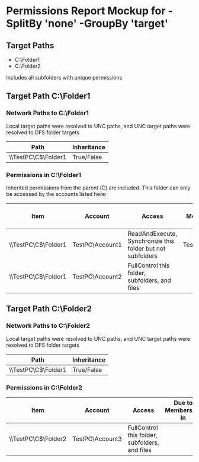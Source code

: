 # Permissions Report Mockup for -SplitBy 'none' -GroupBy 'target'

## Target Paths

- C:\Folder1
- C:\Folder2

Includes all subfolders with unique permissions

## Target Path C:\\Folder1

### Network Paths to C:\\Folder1

Local target paths were resolved to UNC paths, and UNC target paths were resolved to DFS folder targets

| Path | Inheritance |
|------|-------------|
| \\\\TestPC\\C$\\Folder1 | True/False |

### Permissions in C:\\Folder1

Inherited permissions from the parent (C) are included. This folder can only be accessed by the accounts listed here:

| Item | Account | Access | Due to Membership In | Source of Access | Account Property 1 | Account Property 2 | etc. |
|------|--------|----------------------|------------------|------------------|------------------|------------------|------------------|
| \\\\TestPC\\C$\\Folder1 | TestPC\\Account1 | ReadAndExecute, Synchronize this folder but not subfolders | TestPC\\Group1 | Discretionary ACL | - | - | ... |
| \\\\TestPC\\C$\\Folder1 | TestPC\\Account2 | FullControl this folder, subfolders, and files | | Ownership | - | - | ... |

## Target Path C:\\Folder2

### Network Paths to C:\\Folder2

Local target paths were resolved to UNC paths, and UNC target paths were resolved to DFS folder targets

| Path | Inheritance |
|------|-------------|
| \\\\TestPC\\C$\\Folder1 | True/False |

### Permissions in C:\\Folder2

| Item | Account | Access | Due to Membership In | Source of Access | Account Property 1 | Account Property 2 | etc. |
|------|--------|----------------------|------------------|------------------|------------------|------------------|------------------|
| \\\\TestPC\\C$\\Folder2 | TestPC\\Account3 | FullControl this folder, subfolders, and files | | Discretionary ACL | - | - | ... |
